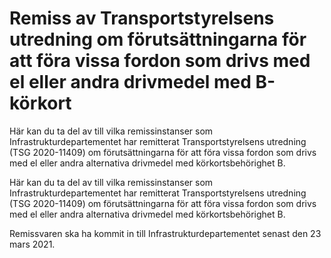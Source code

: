 # Remiss av Transportstyrelsens utredning om förutsättningarna för att föra vissa fordon som drivs med el eller andra drivmedel med B-körkort

Här kan du ta del av till vilka remissinstanser som Infrastrukturdepartementet har remitterat Transportstyrelsens utredning (TSG 2020-11409) om förutsättningarna för att föra vissa fordon som drivs med el eller andra alternativa drivmedel med körkortsbehörighet B.

Här kan du ta del av till vilka remissinstanser som Infrastrukturdepartementet har remitterat Transportstyrelsens utredning (TSG 2020-11409) om förutsättningarna för att föra vissa fordon som drivs med el eller andra alternativa drivmedel med körkortsbehörighet B.

Remissvaren ska ha kommit in till Infrastrukturdepartementet senast den 23 mars 2021.
